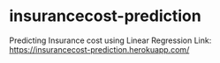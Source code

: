 # insurancecost-prediction
Predicting Insurance cost using Linear Regression
Link: https://insurancecost-prediction.herokuapp.com/
